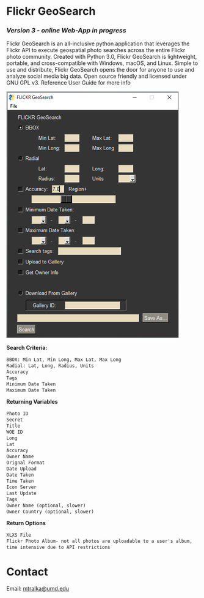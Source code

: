 # Flickr GeoSearch

### *Version 3 - online Web-App in progress*

Flickr GeoSearch is an all-inclusive python application that leverages the Flickr API to execute geospatial photo searches across the entire Flickr photo community. Created with Python 3.0, Flickr GeoSearch is lightweight, portable, and cross-compatible with Windows, macOS, and Linux. Simple to use and distribute, Flickr GeoSearch opens the door for anyone to use and analyze social media big data. Open source friendly and licensed under GNU GPL v3. Reference User Guide for more info

![GUI](/GUI_Interface.PNG)

**Search Criteria:**

    BBOX: Min Lat, Min Long, Max Lat, Max Long
    Radial: Lat, Long, Radius, Units
    Accuracy 
    Tags 
    Minimum Date Taken 
    Maximum Date Taken 
    
**Returning Variables**

    Photo ID
    Secret
    Title
    WOE ID
    Long
    Lat
    Accuracy
    Owner Name
    Orignal Format
    Date Upload
    Date Taken
    Time Taken
    Icon Server
    Last Update
    Tags
    Owner Name (optional, slower)
    Owner Country (optional, slower)
  
**Return Options**
    
    XLXS File
    Flickr Photo Album- not all photos are uploadable to a user's album, time intensive due to API restrictions
  

# Contact
Email: mtralka@umd.edu
